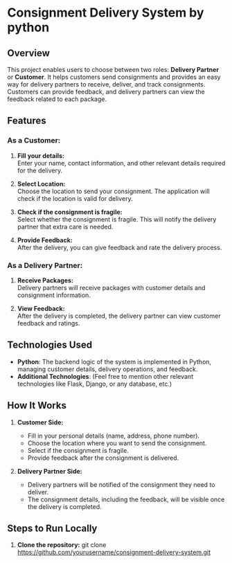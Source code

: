 # Consignment Delivery System by python

## Overview
This project enables users to choose between two roles: **Delivery Partner** or **Customer**. It helps customers send consignments and provides an easy way for delivery partners to receive, deliver, and track consignments. Customers can provide feedback, and delivery partners can view the feedback related to each package.

## Features

### As a Customer:
1. **Fill your details:**  
   Enter your name, contact information, and other relevant details required for the delivery.

2. **Select Location:**  
   Choose the location to send your consignment. The application will check if the location is valid for delivery.

3. **Check if the consignment is fragile:**  
   Select whether the consignment is fragile. This will notify the delivery partner that extra care is needed.

4. **Provide Feedback:**  
   After the delivery, you can give feedback and rate the delivery process.

### As a Delivery Partner:
1. **Receive Packages:**  
   Delivery partners will receive packages with customer details and consignment information.

2. **View Feedback:**  
   After the delivery is completed, the delivery partner can view customer feedback and ratings.

## Technologies Used
- **Python**: The backend logic of the system is implemented in Python, managing customer details, delivery operations, and feedback.
- **Additional Technologies**: (Feel free to mention other relevant technologies like Flask, Django, or any database, etc.)

## How It Works

1. **Customer Side:**
   - Fill in your personal details (name, address, phone number).
   - Choose the location where you want to send the consignment.
   - Select if the consignment is fragile.
   - Provide feedback after the consignment is delivered.

2. **Delivery Partner Side:**
   - Delivery partners will be notified of the consignment they need to deliver.
   - The consignment details, including the feedback, will be visible once the delivery is completed.

## Steps to Run Locally

1. **Clone the repository:**
   git clone https://github.com/yourusername/consignment-delivery-system.git
